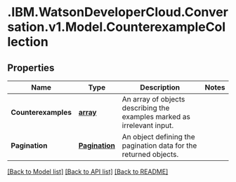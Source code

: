 # .IBM.WatsonDeveloperCloud.Conversation.v1.Model.CounterexampleCollection
## Properties

Name | Type | Description | Notes
------------ | ------------- | ------------- | -------------
**Counterexamples** | [**array<Counterexample>**](Counterexample.md) | An array of objects describing the examples marked as irrelevant input. | 
**Pagination** | [**Pagination**](Pagination.md) | An object defining the pagination data for the returned objects. | 

[[Back to Model list]](../README.md#documentation-for-models) [[Back to API list]](../README.md#documentation-for-api-endpoints) [[Back to README]](../README.md)

